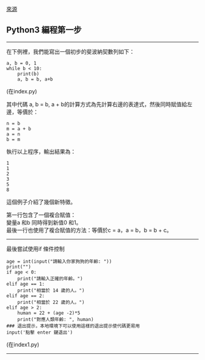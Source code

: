 [來源](https://www.w3cschool.cn/python3/)  

## Python3 編程第一步
---
在下例裡，我們能寫出一個初步的斐波納契數列如下：
```
a, b = 0, 1
while b < 10:
    print(b)
    a, b = b, a+b

```
(在index.py)  

其中代碼​ a, b = b, a + b​ 的計算方式為先計算右邊的表達式，然後同時賦值給左邊，等價於：
```
n = b
m = a + b
a = n
b = m
```
執行以上程序，輸出結果為：
```
1
1
2
3
5
8
```
這個例子介紹了幾個新特徵。  


第一行包含了一個複合賦值：  
變量a 和b 同時得到新值0 和1。  
最後一行也使用了複合賦值的方法：等價於c = a，a = b，b = b + c。

---
最後嘗試使用if 條件控制  
```
age = int(input("請輸入你家狗狗的年齡: "))
print("")
if age < 0:
	print("請輸入正確的年齡。")
elif age == 1:
	print("相當於 14 歲的人。")
elif age == 2:
	print("相當於 22 歲的人。")
elif age > 2:
	human = 22 + (age -2)*5
	print("對應人類年齡: ", human)
### 退出提示，本地環境下可以使用這樣的退出提示使代碼更易用
input('點擊 enter 鍵退出')
```
(在index1.py)  

---